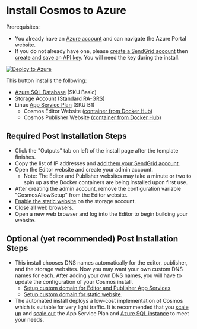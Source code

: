 # Install Cosmos to Azure

Prerequisites:

* You already have an [Azure account](https://azure.microsoft.com/en-us/free/search/?OCID=AID2200277_SEM_0bab6efa957c19e686fb0f63b7658f30:G:s&ef_id=0bab6efa957c19e686fb0f63b7658f30:G:s&msclkid=0bab6efa957c19e686fb0f63b7658f30) and can navigate the Azure Portal website.
* If you do not already have one, please [create a SendGrid account](https://github.com/CosmosSoftware/Cosmos.Cms/blob/main/Documentation/Installation/SendGrid.md) then [create and save an API key](https://docs.sendgrid.com/for-developers/partners/microsoft-azure-2021#api-keys). You will need the key during the install.

[![Deploy to Azure](https://aka.ms/deploytoazurebutton)](https://portal.azure.com/#create/Microsoft.Template/uri/https%3A%2F%2Fraw.githubusercontent.com%2FCosmosSoftware%2FCosmos.Cms%2Fmain%2FAutomation%2FAzure%2Fazuredeploy.json)

This button installs the following:

* [Azure SQL Database](https://azure.microsoft.com/en-us/products/azure-sql/database/) (SKU Basic)
* Storage Account ([Standard RA-GRS](https://docs.microsoft.com/en-us/azure/storage/common/storage-account-overview))
* Linux [App Service Plan](https://docs.microsoft.com/en-us/azure/app-service/overview-hosting-plans) (SKU B1)
  * Cosmos Editor Website ([container from Docker Hub](https://hub.docker.com/repository/docker/toiyabe/cosmoseditor))
  * Cosmos Publisher Website ([container from Docker Hub](https://hub.docker.com/repository/docker/toiyabe/cosmospublisher))

## Required Post Installation Steps

* Click the "Outputs" tab on left of the install page after the template finishes.
* Copy the list of IP addresses and [add them your SendGrid account](https://docs.sendgrid.com/ui/account-and-settings/ip-access-management).
* Open the Editor website and create your admin account.
  * Note: The Editor and Publisher websites may take a minute or two to spin up as the Docker containers are being installed upon first use.
* After creating the admin account, remove the configuration variable "CosmosAllowSetup" from the Editor website.
* [Enable the static website](https://docs.microsoft.com/en-us/azure/storage/blobs/storage-blob-static-website-host#configure-static-website-hosting) on the storage account.
* Close all web browsers.
* Open a new web browser and log into the Editor to begin building your website.
 

## Optional (yet recommended) Post Installation Steps

* This install chooses DNS names automatically for the editor, publisher, and the storage websites. Now you may want your own custom DNS names for each. After adding your own DNS names, you will have to update the configuration of your Cosmos install.
  * [Setup custom domain for Editor and Publisher App Services](https://docs.microsoft.com/en-us/Azure/app-service/app-service-web-tutorial-custom-domain?tabs=cname)
  * [Setup custom domain for static website](https://docs.microsoft.com/en-us/azure/storage/blobs/storage-custom-domain-name?tabs=azure-portal#map-a-custom-domain-with-https-enabled).
* The automated install deploys a low-cost implementation of Cosmos which is suitable for very light traffic.  It is recommended that you [scale up](https://docs.microsoft.com/en-us/azure/app-service/manage-scale-up) and [scale out](https://docs.microsoft.com/en-us/azure/azure-monitor/autoscale/autoscale-get-started?toc=/azure/app-service/toc.json) the App Service Plan and [Azure SQL instance](https://docs.microsoft.com/en-us/azure/azure-sql/database/scale-resources) to meet your needs.
